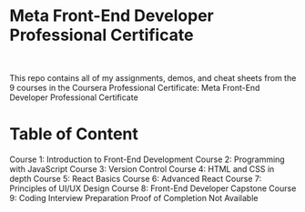# Meta Front-End Developer Professional Certificate

<br>
<p>This repo contains all of my assignments, demos, and cheat sheets from the 9 courses in the Coursera Professional Certificate: Meta Front-End Developer Professional Certificate</p>
<h1>Table of Content</h1>
Course 1: Introduction to Front-End Development
Course 2: Programming with JavaScript
Course 3: Version Control
Course 4: HTML and CSS in depth
Course 5: React Basics
Course 6: Advanced React
Course 7: Principles of UI/UX Design
Course 8: Front-End Developer Capstone
Course 9: Coding Interview Preparation
Proof of Completion
Not Available
<br>

